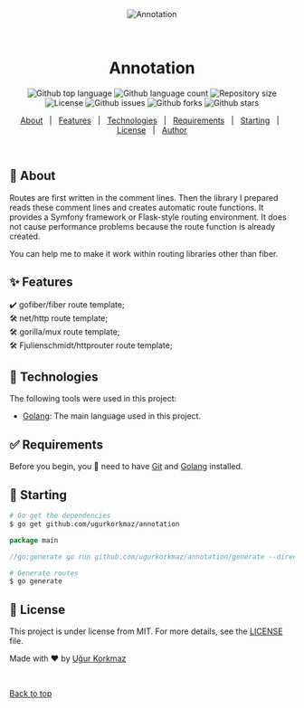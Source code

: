 <div align="center" id="top"> 
  <img src="./.github/app.gif" alt="Annotation" />

&#xa0;

  <!-- <a href="https://annotation.netlify.app">Demo</a> -->
</div>

<h1 align="center">Annotation</h1>

<p align="center">
  <img alt="Github top language" src="https://img.shields.io/github/languages/top/ugurkorkmaz/annotation?color=56BEB8">

  <img alt="Github language count" src="https://img.shields.io/github/languages/count/ugurkorkmaz/annotation?color=56BEB8">

  <img alt="Repository size" src="https://img.shields.io/github/repo-size/ugurkorkmaz/annotation?color=56BEB8">

  <img alt="License" src="https://img.shields.io/github/license/ugurkorkmaz/annotation?color=56BEB8">

 <img alt="Github issues" src="https://img.shields.io/github/issues/ugurkorkmaz/annotation?color=56BEB8" />

  <img alt="Github forks" src="https://img.shields.io/github/forks/ugurkorkmaz/annotation?color=56BEB8" />

  <img alt="Github stars" src="https://img.shields.io/github/stars/ugurkorkmaz/annotation?color=56BEB8" />
</p>

<!-- Status -->

<!-- <h4 align="center">
	🚧  Annotation 🚀 Under construction...  🚧
</h4>

<hr> -->

<p align="center">
  <a href="#dart-about">About</a> &#xa0; | &#xa0; 
  <a href="#sparkles-features">Features</a> &#xa0; | &#xa0;
  <a href="#rocket-technologies">Technologies</a> &#xa0; | &#xa0;
  <a href="#white_check_mark-requirements">Requirements</a> &#xa0; | &#xa0;
  <a href="#checkered_flag-starting">Starting</a> &#xa0; | &#xa0;
  <a href="#memo-license">License</a> &#xa0; | &#xa0;
  <a href="https://github.com/ugurkorkmaz" target="_blank">Author</a>
</p>

<br>

## :dart: About

Routes are first written in the comment lines. Then the library I prepared reads these comment lines and creates automatic route functions.
It provides a Symfony framework or Flask-style routing environment.
It does not cause performance problems because the route function is already created.

You can help me to make it work within routing libraries other than fiber.

## :sparkles: Features
:heavy_check_mark: gofiber/fiber route template;\
:hammer_and_wrench: net/http route template;\
:hammer_and_wrench: gorilla/mux route template;\
:hammer_and_wrench: Fjulienschmidt/httprouter route template;

## :rocket: Technologies

The following tools were used in this project:

- [Golang](https://golang.org/): The main language used in this project.

## :white_check_mark: Requirements
Before you begin, you 🏁 need to have [Git](https://git-scm.com) and [Golang](https://golang.org/) installed.
## :checkered_flag: Starting

```bash
# Go get the dependencies
$ go get github.com/ugurkorkmaz/annotation
```

```go
package main

//go:generate go run github.com/ugurkorkmaz/annotation/generate --directory=./handler ...
```

```bash
# Generate routes
$ go generate
```

## :memo: License

This project is under license from MIT. For more details, see the [LICENSE](LICENSE.md) file.

Made with :heart: by <a href="https://github.com/ugurkorkmaz" target="_blank">Uğur Korkmaz</a>

&#xa0;

<a href="#top">Back to top</a>

